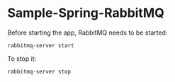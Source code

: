 Sample-Spring-RabbitMQ
======================

Before starting the app, RabbitMQ needs to be started:

```
rabbitmq-server start
```

To stop it:

```
rabbitmq-server stop
```
